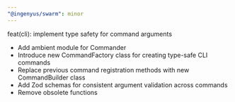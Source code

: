 ```yaml
---
"@ingenyus/swarm": minor
---
```


feat(cli): implement type safety for command arguments

- Add ambient module for Commander
- Introduce new CommandFactory class for creating type-safe CLI commands
- Replace previous command registration methods with new CommandBuilder class
- Add Zod schemas for consistent argument validation across commands
- Remove obsolete functions
